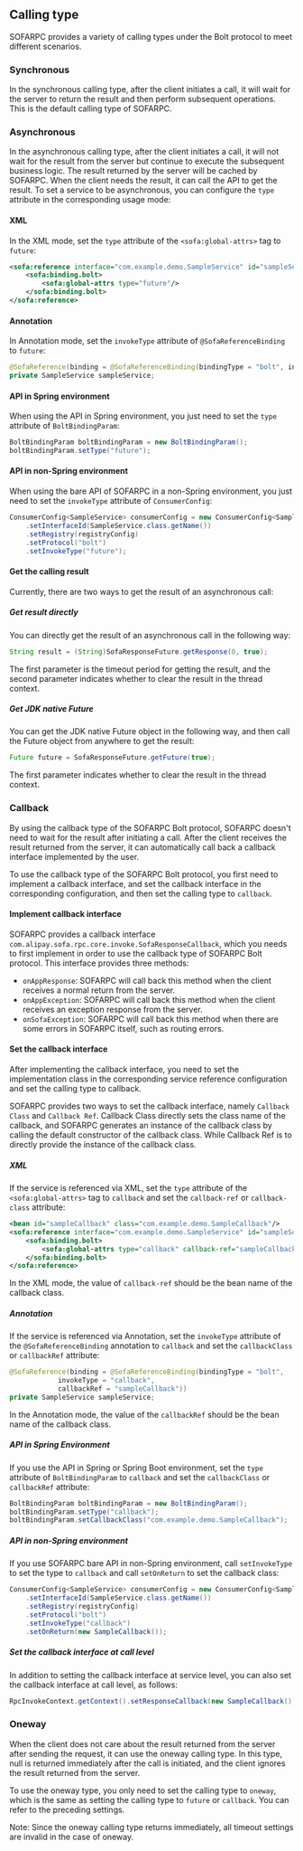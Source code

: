 ## Calling type

SOFARPC provides a variety of calling types under the Bolt protocol to meet different scenarios.

### Synchronous

In the synchronous calling type, after the client initiates a call, it will wait for the server to return the result and then perform subsequent operations. This is the default calling type of SOFARPC.

### Asynchronous

In the asynchronous calling type, after the client initiates a call, it will not wait for the result from the server but continue to execute the subsequent business logic. The result returned by the server will be cached by SOFARPC. When the client needs the result, it can call the API to get the result. To set a service to be asynchronous, you can configure the `type` attribute in the corresponding usage mode:

#### XML

In the XML mode, set the `type` attribute of the `<sofa:global-attrs>` tag to `future`:

```xml
<sofa:reference interface="com.example.demo.SampleService" id="sampleService">
    <sofa:binding.bolt>
        <sofa:global-attrs type="future"/>
    </sofa:binding.bolt>
</sofa:reference>
```

#### Annotation

In Annotation mode, set the `invokeType` attribute of `@SofaReferenceBinding` to `future`:

```java
@SofaReference(binding = @SofaReferenceBinding(bindingType = "bolt", invokeType = "future"))
private SampleService sampleService;
```

#### API in Spring environment

When using the API in Spring environment, you just need to set the `type` attribute of `BoltBindingParam`:

```java
BoltBindingParam boltBindingParam = new BoltBindingParam();
boltBindingParam.setType("future");
```

#### API in non-Spring environment

When using the bare API of SOFARPC in a non-Spring environment, you just need to set the `invokeType` attribute of `ConsumerConfig`:

```java
ConsumerConfig<SampleService> consumerConfig = new ConsumerConfig<SampleService>()
    .setInterfaceId(SampleService.class.getName())
    .setRegistry(registryConfig)
    .setProtocol("bolt")
    .setInvokeType("future");
```

#### Get the calling result

Currently, there are two ways to get the result of an asynchronous call:

##### Get result directly

You can directly get the result of an asynchronous call in the following way:

```java
String result = (String)SofaResponseFuture.getResponse(0, true);
```

The first parameter is the timeout period for getting the result, and the second parameter indicates whether to clear the result in the thread context.

##### Get JDK native Future

You can get the JDK native Future object in the following way, and then call the Future object from anywhere to get the result:

```java
Future future = SofaResponseFuture.getFuture(true);
```

The first parameter indicates whether to clear the result in the thread context.

### Callback

By using the callback type of the SOFARPC Bolt protocol, SOFARPC doesn't need to wait for the result after initiating a call. After the client receives the result returned from the server, it can automatically call back a callback interface implemented by the user.

To use the callback type of the SOFARPC Bolt protocol, you first need to implement a callback interface, and set the callback interface in the corresponding configuration, and then set the calling type to `callback`.

#### Implement callback interface

SOFARPC provides a callback interface `com.alipay.sofa.rpc.core.invoke.SofaResponseCallback`, which you needs to first implement in order to use the callback type of SOFARPC Bolt protocol. This interface provides three methods:

* `onAppResponse`: SOFARPC will call back this method when the client receives a normal return from the server.
* `onAppException`: SOFARPC will call back this method when the client receives an exception response from the server.
* `onSofaException`: SOFARPC will call back this method when there are some errors in SOFARPC itself, such as routing errors.

#### Set the callback interface

After implementing the callback interface, you need to set the implementation class in the corresponding service reference configuration and set the calling type to callback.

SOFARPC provides two ways to set the callback interface, namely `Callback Class` and `Callback Ref`. Callback Class directly sets the class name of the callback, and SOFARPC generates an instance of the callback class by calling the default constructor of the callback class. While Callback Ref is to directly provide the instance of the callback class.

##### XML

If the service is referenced via XML, set the `type` attribute of the `<sofa:global-attrs>` tag to `callback` and set the `callback-ref` or `callback-class` attribute:

```xml
<bean id="sampleCallback" class="com.example.demo.SampleCallback"/>
<sofa:reference interface="com.example.demo.SampleService" id="sampleService">
    <sofa:binding.bolt>
        <sofa:global-attrs type="callback" callback-ref="sampleCallback"/>
    </sofa:binding.bolt>
</sofa:reference>
```

In the XML mode, the value of `callback-ref` should be the bean name of the callback class.

##### Annotation

If the service is referenced via Annotation, set the `invokeType` attribute of the `@SofaReferenceBinding` annotation to `callback` and set the `callbackClass` or `callbackRef` attribute:

```java
@SofaReference(binding = @SofaReferenceBinding(bindingType = "bolt",
            invokeType = "callback",
            callbackRef = "sampleCallback"))
private SampleService sampleService;
```

In the Annotation mode, the value of the `callbackRef` should be the bean name of the callback class.

##### API in Spring Environment

If you use the API in Spring or Spring Boot environment, set the `type` attribute of `BoltBindingParam` to `callback` and set the `callbackClass` or `callbackRef` attribute:

```java
BoltBindingParam boltBindingParam = new BoltBindingParam();
boltBindingParam.setType("callback");
boltBindingParam.setCallbackClass("com.example.demo.SampleCallback");
```

##### API in non-Spring environment

If you use SOFARPC bare API in non-Spring environment, call `setInvokeType` to set the type to `callback` and call `setOnReturn` to set the callback class:

```java
ConsumerConfig<SampleService> consumerConfig = new ConsumerConfig<SampleService>()
    .setInterfaceId(SampleService.class.getName())
    .setRegistry(registryConfig)
    .setProtocol("bolt")
    .setInvokeType("callback")
    .setOnReturn(new SampleCallback());
```

##### Set the callback interface at call level

In addition to setting the callback interface at service level, you can also set the callback interface at call level, as follows:

```java
RpcInvokeContext.getContext().setResponseCallback(new SampleCallback());
```

### Oneway

When the client does not care about the result returned from the server after sending the request, it can use the oneway calling type. In this type, null is returned immediately after the call is initiated, and the client ignores the result returned from the server.

To use the oneway type, you only need to set the calling type to `oneway`, which is the same as setting the calling type to `future` or `callback`. You can refer to the preceding settings.

Note: Since the oneway calling type returns immediately, all timeout settings are invalid in the case of oneway.